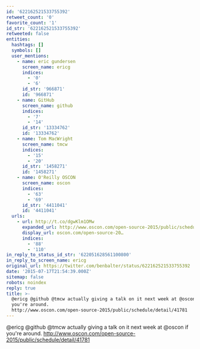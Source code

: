 ```yaml
---
id: '622162521533755392'
retweet_count: '0'
favorite_count: '1'
id_str: '622162521533755392'
retweeted: false
entities:
  hashtags: []
  symbols: []
  user_mentions:
    - name: eric gundersen
      screen_name: ericg
      indices:
        - '0'
        - '6'
      id_str: '966871'
      id: '966871'
    - name: GitHub
      screen_name: github
      indices:
        - '7'
        - '14'
      id_str: '13334762'
      id: '13334762'
    - name: Tom MacWright
      screen_name: tmcw
      indices:
        - '15'
        - '20'
      id_str: '1458271'
      id: '1458271'
    - name: O'Reilly OSCON
      screen_name: oscon
      indices:
        - '63'
        - '69'
      id_str: '4411041'
      id: '4411041'
  urls:
    - url: http://t.co/dgwKlm1OMw
      expanded_url: http://www.oscon.com/open-source-2015/public/schedule/detail/41781
      display_url: oscon.com/open-source-20…
      indices:
        - '88'
        - '110'
in_reply_to_status_id_str: '622051628561100800'
in_reply_to_screen_name: ericg
original_url: https://twitter.com/benbalter/status/622162521533755392
date: '2015-07-17T21:54:39.000Z'
sitemap: false
robots: noindex
reply: true
title: >-
  @ericg @github @tmcw actually giving a talk on it next week at @oscon if
  you're around.
  http://www.oscon.com/open-source-2015/public/schedule/detail/41781
---
```


@ericg @github @tmcw actually giving a talk on it next week at @oscon if you're around. http://www.oscon.com/open-source-2015/public/schedule/detail/41781